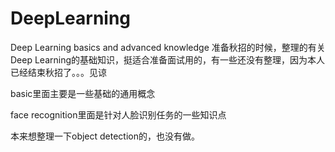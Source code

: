 # DeepLearning
Deep Learning basics and advanced knowledge
准备秋招的时候，整理的有关Deep Learning的基础知识，挺适合准备面试用的，有一些还没有整理，因为本人已经结束秋招了。。。见谅

basic里面主要是一些基础的通用概念

face recognition里面是针对人脸识别任务的一些知识点

本来想整理一下object detection的，也没有做。
